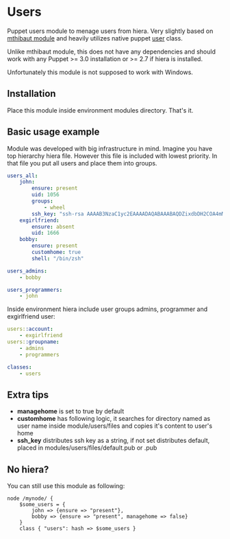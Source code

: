 Users
=========

Puppet users module to menage users from hiera.
Very slightly based on [mthibaut module] and heavily utilizes native puppet
[user] class.

Unlike mthibaut module, this does not have any dependencies and should work with any Puppet >= 3.0 installation or >= 2.7 if hiera is installed.

Unfortunately this module is not supposed to work with Windows.

Installation
---
Place this module inside environment modules directory. That's it.

Basic usage example
------

Module was developed with big infrastructure in mind. Imagine you have top hierarchy hiera file. However this file is included with lowest priority.
In that file you put all users and place them into groups.

```yaml
users_all:
    john:
        ensure: present
        uid: 1056
        groups:
            - wheel
        ssh_key: "ssh-rsa AAAAB3NzaC1yc2EAAAADAQABAAABAQDZixdbDH2COA4mMJWwXh9mUr6opI0uFWphgSgw7+q4Fb2bv8KcXFrx1xzTfBvcQAk1VeelflfU9tD8PSOQtVy/6ZbCmxRVK4k8fy+MwVWm5qMJKg+wQucmrMbPhRI2X/c0Pu7QiMP2NDRQzqrN5FY0IkP7ftNMKa6XsM1gm4+iSywm/PI8sUp9ZB2rkVa58a7n0cHYr5HJfqrTlbLrFWV9b3nTho6LTawCF17tbHeSwTmN8Wke7Xy9imGr9kijJBrCtvpLwkqtE3EJBqpGScYfu/09S5miJcKTTNaBvzLqp4GK+ExPJ6zD0bClBfke7thiSC8Vx15d9f+J2FNphqJz"
    exgirlfriend:
        ensure: absent
        uid: 1666
    bobby:
        ensure: present
        customhome: true
        shell: "/bin/zsh"

users_admins:
    - bobby

users_programmers:
    - john
```

Inside environment hiera include user groups admins, programmer and exgirlfriend user:

```yaml
users::account:
    - exgirlfriend
users::groupname:
    - admins
    - programmers

classes:
    - users
```

Extra tips
-------

- **managehome** is set to true by default
- **customhome** has following logic, it searches for directory named as user name inside module/users/files and copies it's content to user's home
- **ssh_key** distributes ssh key as a string, if not set distributes default, placed in modules/users/files/default.pub or <username>.pub

No hiera?
---
You can still use this module as following:

```puppet
node /mynode/ {
    $some_users = {
        john => {ensure => "present"},
        bobby => {ensure => "present", managehome => false}
    }
    class { "users": hash => $some_users }
```


[mthibaut module]:https://forge.puppetlabs.com/mthibaut/users/readme
[user]:https://docs.puppetlabs.com/references/3.7.latest/type.html#user

